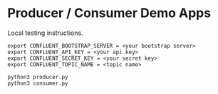 # Producer / Consumer Demo Apps

Local testing instructions.

```
export CONFLUENT_BOOTSTRAP_SERVER = <your bootstrap server>
export CONFLUENT_API_KEY = <your api key>
export CONFLUENT_SECRET_KEY = <your secret key>
export CONFLUENT_TOPIC_NAME = <topic name>

python3 producer.py
python3 consumer.py
```